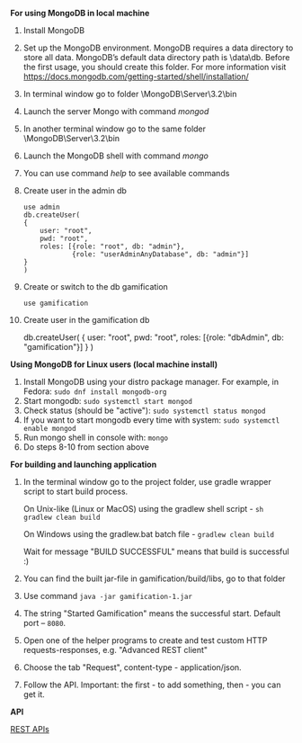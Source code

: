 **For using MongoDB in local machine**
 1. Install MongoDB
 2. Set up the MongoDB environment.
    MongoDB requires a data directory to store all data. MongoDB’s 
    default data directory path is \data\db. Before the first usage,
    you should create this folder. For more information visit 
    https://docs.mongodb.com/getting-started/shell/installation/
 3. In terminal window go to folder \MongoDB\Server\3.2\bin
 4. Launch the server Mongo with command _mongod_
 5. In another terminal window go to the same folder \MongoDB\Server\3.2\bin
 6. Launch the MongoDB shell with command _mongo_
 7. You can use command _help_ to see available commands
 8. Create user in the admin db
 
        use admin
        db.createUser(
        {
            user: "root",
            pwd: "root",
            roles: [{role: "root", db: "admin"},
                    {role: "userAdminAnyDatabase", db: "admin"}]
        }
        )
        
 9. Create or switch to the db gamification
 
        use gamification
 10. Create user in the gamification db
 
        db.createUser(
        {
            user: "root",
            pwd: "root",
            roles: [{role: "dbAdmin", db: "gamification"}]
        }
        )

**Using MongoDB for Linux users (local machine install)**

 1. Install MongoDB using your distro package manager. For example, in Fedora: `sudo dnf install mongodb-org`
 2. Start mongodb: `sudo systemctl start mongod`
 3. Check status (should be "active"): `sudo systemctl status mongod`
 4. If you want to start mongodb every time with system: `sudo systemctl enable mongod`
 5. Run mongo shell in console with: `mongo`
 6. Do steps 8-10 from section above
        
**For building and launching application**
 1. In the terminal window go to the project folder,
    use gradle wrapper script to start build process.
    
    On Unix-like (Linux or  MacOS) using the gradlew shell script  - `sh gradlew clean build` 
    
    On Windows using the gradlew.bat batch file  - `gradlew clean build`
    
    Wait for message "BUILD SUCCESSFUL" means that  build is successful :)
 2. You can find the built jar-file in gamification/build/libs,
    go to that folder
 3. Use command `java -jar gamification-1.jar`
 4. The string "Started Gamification" means the successful start. 
    Default port – `8080`.
 5. Open one of the helper programs to create and test custom HTTP
    requests-responses, e.g. "Advanced REST client"
 6. Choose the tab "Request", content-type - application/json.
 7. Follow the API. Important: the first - to add something,
    then - you can get it.

 **API**

[REST APIs](https://github.com/JuniorsJava/gamification/wiki/REST-APIs)